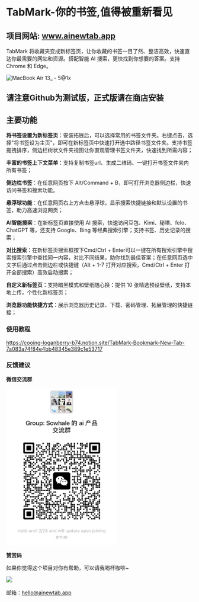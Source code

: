 # TabMark-你的书签,值得被重新看见

## 项目网站: www.ainewtab.app

TabMark 将收藏夹变成新标签页，让你收藏的书签一目了然、整洁高效，快速直达你最需要的网站和资源。搭配智能 AI 搜索，更快找到你想要的答案。支持 Chrome 和 Edge。

![MacBook Air 13_ - 5@1x](https://github.com/user-attachments/assets/bb4f9996-902c-4b69-8a7f-4c2b2e219ffc)

## 请注意Github为测试版，正式版请在商店安装

## 主要功能

**将书签设置为新标签页**：安装拓展后，可以选择常用的书签文件夹。右键点击，选择"将书签设为主页"，即可在新标签页中快速打开选中路径书签文件夹。支持书签拖拽排序，侧边栏树状文件夹视图让你直观管理书签文件夹，快速找到所需内容；

**丰富的书签上下文菜单**：支持复制书签url、生成二维码、一键打开书签文件夹内所有书签；

**侧边栏书签**：在任意网页按下 Alt/Command + B，即可打开浏览器侧边栏，快速访问书签和搜索功能。

**悬浮球功能**：在任意网页右上方点击悬浮球，显示搜索快捷链接和默认设置的书签，助力高速浏览网页；

**AI智能搜索**：在新标签页直接使用 AI 搜索，快速访问豆包、Kimi、秘塔、felo、ChatGPT 等，还支持 Google、Bing 等经典搜索引擎；支持书签、历史记录的搜索；

**对比搜索**：在新标签页搜索框按下Cmd/Ctrl + Enter可以一键在所有搜索引擎中搜索搜索引擎中查找同一内容，对比不同结果，助你找到最佳答案；在任意网页选中文字后通过点击侧边栏或快捷键（Alt + 1-7 打开对应搜索，Cmd/Ctrl + Enter 打开全部搜索）高效启动搜索；

**自定义新标签页**：支持暗黑模式和壁纸随心换：提供 10 张精选预设壁纸，支持本地上传，个性化新标签页；

**浏览器功能快捷方式**：展示浏览器历史记录、下载、密码管理、拓展管理的快捷链接；


### 使用教程
https://cooing-loganberry-b74.notion.site/TabMark-Bookmark-New-Tab-7a083a74f84e4bb48345e389c1e53717

### 反馈建议

**微信交流群**

<img src="https://raw.githubusercontent.com/Alanrk/blogimg/main/IMG_4351.jpg" width="300" />

**赞赏码**

如果你觉得这个项目对你有帮助，可以请我喝杯咖啡~

<img src="https://raw.githubusercontent.com/Alanrk/blogimg/main/IMG_4250.JPG" width="300" />


邮箱：hello@ainewtab.app